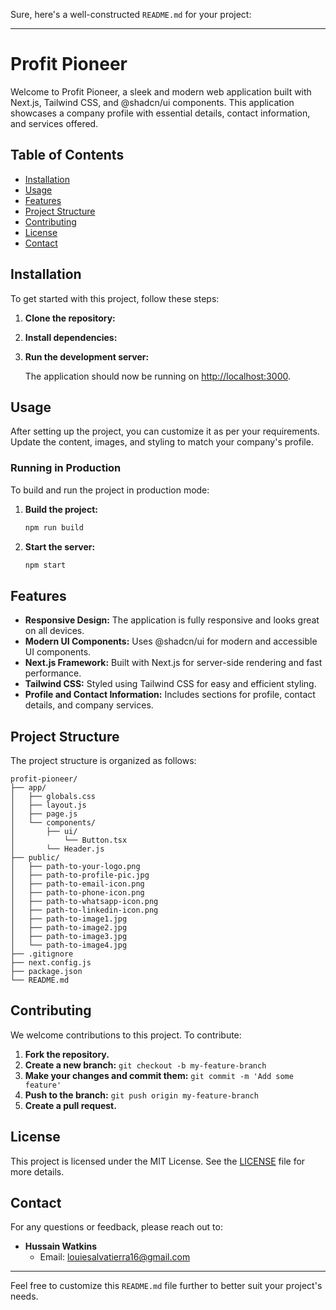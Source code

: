 Sure, here's a well-constructed `README.md` for your project:

---

# Profit Pioneer

Welcome to Profit Pioneer, a sleek and modern web application built with Next.js, Tailwind CSS, and @shadcn/ui components. This application showcases a company profile with essential details, contact information, and services offered.

## Table of Contents

- [Installation](#installation)
- [Usage](#usage)
- [Features](#features)
- [Project Structure](#project-structure)
- [Contributing](#contributing)
- [License](#license)
- [Contact](#contact)

## Installation

To get started with this project, follow these steps:

1. **Clone the repository:**

2. **Install dependencies:**


3. **Run the development server:**

    The application should now be running on [http://localhost:3000](http://localhost:3000).

## Usage

After setting up the project, you can customize it as per your requirements. Update the content, images, and styling to match your company's profile.

### Running in Production

To build and run the project in production mode:

1. **Build the project:**

    ```sh
    npm run build
    ```

2. **Start the server:**

    ```sh
    npm start
    ```

## Features

- **Responsive Design:** The application is fully responsive and looks great on all devices.
- **Modern UI Components:** Uses @shadcn/ui for modern and accessible UI components.
- **Next.js Framework:** Built with Next.js for server-side rendering and fast performance.
- **Tailwind CSS:** Styled using Tailwind CSS for easy and efficient styling.
- **Profile and Contact Information:** Includes sections for profile, contact details, and company services.

## Project Structure

The project structure is organized as follows:

```
profit-pioneer/
├── app/
│   ├── globals.css
│   ├── layout.js
│   ├── page.js
│   └── components/
│       ├── ui/
│           └── Button.tsx
│       └── Header.js
├── public/
│   ├── path-to-your-logo.png
│   ├── path-to-profile-pic.jpg
│   ├── path-to-email-icon.png
│   ├── path-to-phone-icon.png
│   ├── path-to-whatsapp-icon.png
│   ├── path-to-linkedin-icon.png
│   ├── path-to-image1.jpg
│   ├── path-to-image2.jpg
│   ├── path-to-image3.jpg
│   └── path-to-image4.jpg
├── .gitignore
├── next.config.js
├── package.json
└── README.md
```

## Contributing

We welcome contributions to this project. To contribute:

1. **Fork the repository.**
2. **Create a new branch:** `git checkout -b my-feature-branch`
3. **Make your changes and commit them:** `git commit -m 'Add some feature'`
4. **Push to the branch:** `git push origin my-feature-branch`
5. **Create a pull request.**

## License

This project is licensed under the MIT License. See the [LICENSE](LICENSE) file for more details.

## Contact

For any questions or feedback, please reach out to:

- **Hussain Watkins**
  - Email: [louiesalvatierra16@gmail.com](mailto:louiesalvatierra16@gmail.com)
  

---

Feel free to customize this `README.md` file further to better suit your project's needs.
